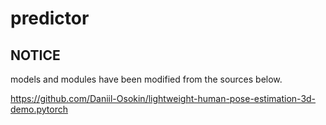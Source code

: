 # predictor
## NOTICE
models and modules have been modified from the sources below.

<https://github.com/Daniil-Osokin/lightweight-human-pose-estimation-3d-demo.pytorch>
